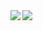<a href="https://github.com/anuraghazra/github-readme-stats">
  <img align="left" src="https://github-readme-stats.vercel.app/api?username=tsujimitsu&count_private=true&show_icons=true" />
</a>
<a href="https://github.com/anuraghazra/github-readme-stats">
  <img align="left" src="https://github-readme-stats.vercel.app/api/top-langs/?username=tsujimitsu" />
</a>
